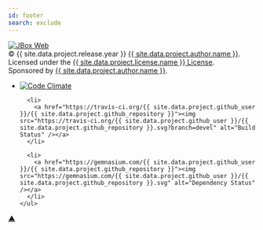```yaml
---
id: footer
search: exclude
---
```


<div class="col-sm-1">
  <a href="{{ site.data.project.author.url }}">
    <img class="thumbnail img-responsive" src="{{ site.baseurl }}/images/jbox_logo.jpg" alt="JBox Web" />
  </a>
</div>

<div class="col-sm-10 centered">
  &copy; {{ site.data.project.release.year }} <a href="{{ site.data.project.author.url }}">{{ site.data.project.author.name }}</a>.
  Licensed under the <a href="{{ site.data.project.license.url }}">{{ site.data.project.license.name }} License</a>.
  <br>Sponsored by <a href="{{ site.data.project.author.url }}">{{ site.data.project.author.name }}</a>.
  <br>
  <span class="container centered">
    <ul class="list-inline">
      <li>
        <a href="https://codeclimate.com/github/{{ site.data.project.github_user }}/{{ site.data.project.github_repository }}"><img src="https://codeclimate.com/github/{{ site.data.project.github_user }}/{{ site.data.project.github_repository }}.png" alt="Code Climate" /></a>
      </li>

      <li>
        <a href="https://travis-ci.org/{{ site.data.project.github_user }}/{{ site.data.project.github_repository }}"><img src="https://travis-ci.org/{{ site.data.project.github_user }}/{{ site.data.project.github_repository }}.svg?branch=devel" alt="Build Status" /></a>
      </li>

      <li>
        <a href="https://gemnasium.com/{{ site.data.project.github_user }}/{{ site.data.project.github_repository }}"><img src="https://gemnasium.com/{{ site.data.project.github_user }}/{{ site.data.project.github_repository }}.svg" alt="Dependency Status" /></a>
      </li>
    </ul>
  </span>
</div>

<div class="col-sm-1">
  <p class="text-right"><a href="#top">&#x25B2;</a></p>
</div>

